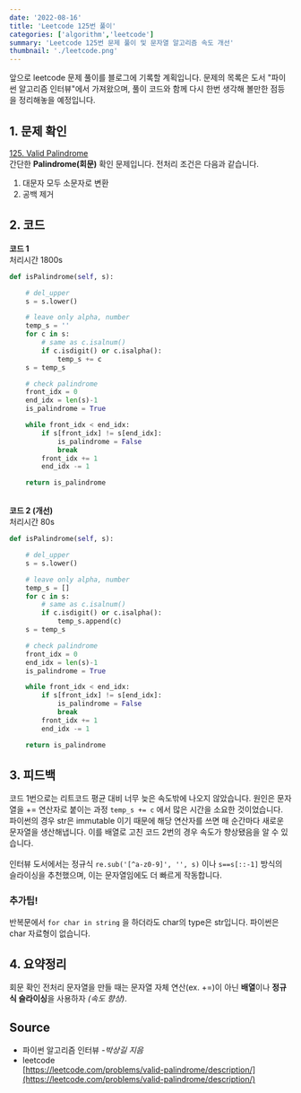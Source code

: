 ```yaml
---
date: '2022-08-16'
title: 'Leetcode 125번 풀이'
categories: ['algorithm','leetcode']
summary: 'Leetcode 125번 문제 풀이 및 문자열 알고리즘 속도 개선'
thumbnail: './leetcode.png'
---
```

앞으로 leetcode 문제 풀이를 블로그에 기록할 계획입니다.
문제의 목록은 도서 "파이썬 알고리즘 인터뷰"에서 가져왔으며, 
풀이 코드와 함께 다시 한번 생각해 볼만한 점등을 정리해놓을 예정입니다.

## 1. 문제 확인

[125. Valid Palindrome](https://leetcode.com/problems/valid-palindrome/description/)
\
간단한 **Palindrome(회문)** 확인 문제입니다. 전처리 조건은 다음과 같습니다.
1. 대문자 모두 소문자로 변환  
2. 공백 제거  

## 2. 코드

**코드 1**  
처리시간 1800s
```py
def isPalindrome(self, s):

    # del_upper
    s = s.lower()

    # leave only alpha, number
    temp_s = ''
    for c in s:
        # same as c.isalnum()
        if c.isdigit() or c.isalpha():
            temp_s += c
    s = temp_s

    # check palindrome
    front_idx = 0
    end_idx = len(s)-1
    is_palindrome = True

    while front_idx < end_idx:
        if s[front_idx] != s[end_idx]:
            is_palindrome = False
            break
        front_idx += 1
        end_idx -= 1

    return is_palindrome
```
\
**코드 2 (개선)**  
처리시간 80s
```py
def isPalindrome(self, s):

    # del_upper
    s = s.lower()

    # leave only alpha, number
    temp_s = []
    for c in s:
        # same as c.isalnum()
        if c.isdigit() or c.isalpha():
            temp_s.append(c)
    s = temp_s

    # check palindrome
    front_idx = 0
    end_idx = len(s)-1
    is_palindrome = True

    while front_idx < end_idx:
        if s[front_idx] != s[end_idx]:
            is_palindrome = False
            break
        front_idx += 1
        end_idx -= 1

    return is_palindrome
```

## 3. 피드백

코드 1번으로는 리트코드 평균 대비 너무 늦은 속도밖에 나오지 않았습니다. 원인은 문자열을 += 연산자로 붙이는 과정 `temp_s += c` 에서 많은 시간을 소요한 것이었습니다. 파이썬의 경우 str은 immutable 이기 때문에 해당 연산자를 쓰면 매 순간마다 새로운 문자열을 생산해냅니다.
이를 배열로 고친 코드 2번의 경우 속도가 향상됐음을 알 수 있습니다.  
\
인터뷰 도서에서는 정규식 `re.sub('[^a-z0-9]', '', s)` 이나 `s==s[::-1]` 방식의 슬라이싱을 추천했으며, 이는 문자열임에도 더 빠르게 작동합니다.

### 추가팁!
반복문에서 ```for char in string``` 을 하더라도 char의 type은 str입니다. 파이썬은 char 자료형이 없습니다.

## 4. 요약정리

회문 확인 전처리 문자열을 만들 때는 문자열 자체 연산(ex. +=)이 아닌 **배열**이나 **정규식 슬라이싱**을 사용하자 *(속도 향상)*.

## Source

- 파이썬 알고리즘 인터뷰 *-박상길 지음*
- leetcode  
  [https://leetcode.com/problems/valid-palindrome/description/](https://leetcode.com/problems/valid-palindrome/description/)